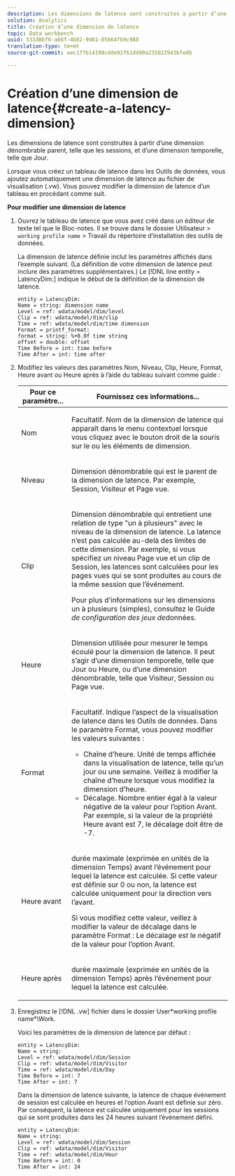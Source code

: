 ```yaml
---
description: Les dimensions de latence sont construites à partir d’une dimension dénombrable parent, telle que les sessions, et d’une dimension temporelle, telle que Jour.
solution: Analytics
title: Création d’une dimension de latence
topic: Data workbench
uuid: 531d8bf6-a66f-4b02-9d81-05664fb9c988
translation-type: tm+mt
source-git-commit: aec1f7b14198cdde91f61d490a235022943bfedb

---
```



# Création d’une dimension de latence{#create-a-latency-dimension}

Les dimensions de latence sont construites à partir d’une dimension dénombrable parent, telle que les sessions, et d’une dimension temporelle, telle que Jour.

Lorsque vous créez un tableau de latence dans les Outils de données, vous ajoutez automatiquement une dimension de latence au fichier de visualisation (.vw). Vous pouvez modifier la dimension de latence d’un tableau en procédant comme suit.

**Pour modifier une dimension de latence**

1. Ouvrez le tableau de latence que vous avez créé dans un éditeur de texte tel que le Bloc-notes. Il se trouve dans le dossier Utilisateur > `working profile name` > Travail du répertoire d’installation des outils de données.

   La dimension de latence définie inclut les paramètres affichés dans l’exemple suivant. (La définition de votre dimension de latence peut inclure des paramètres supplémentaires.) Le [!DNL line entity = LatencyDim:] indique le début de la définition de la dimension de latence.

   ```
   entity = LatencyDim:
   Name = string: dimension name
   Level = ref: wdata/model/dim/level
   Clip = ref: wdata/model/dim/clip
   Time = ref: wdata/model/dim/time dimension
   Format = printf_format: 
   format = string: %+0.0f time string
   offset = double: offset
   Time Before = int: time before
   Time After = int: time after
   ```

1. Modifiez les valeurs des paramètres Nom, Niveau, Clip, Heure, Format, Heure avant ou Heure après à l’aide du tableau suivant comme guide :

   <table id="table_13DF30B8B7314F118D0ED5DF9EA70B9B"> 
   <thead> 
   <tr> 
      <th colname="col1" class="entry"> Pour ce paramètre... </th> 
      <th colname="col2" class="entry"> Fournissez ces informations... </th> 
   </tr> 
   </thead>
   <tbody> 
   <tr> 
      <td colname="col1"> <p>Nom </p> </td> 
      <td colname="col2"> <p>Facultatif. Nom de la dimension de latence qui apparaît dans le menu contextuel lorsque vous cliquez avec le bouton droit de la souris sur le ou les éléments de dimension. </p> </td> 
   </tr> 
   <tr> 
      <td colname="col1"> <p>Niveau </p> </td> 
      <td colname="col2"> <p>Dimension dénombrable qui est le parent de la dimension de latence. Par exemple, Session, Visiteur et Page vue. </p> </td> 
   </tr> 
   <tr> 
      <td colname="col1"> <p>Clip </p> </td> 
      <td colname="col2"> <p>Dimension dénombrable qui entretient une relation de type "un à plusieurs" avec le niveau de la dimension de latence. La latence n’est pas calculée au-delà des limites de cette dimension. Par exemple, si vous spécifiez un niveau Page vue et un clip de Session, les latences sont calculées pour les pages vues qui se sont produites au cours de la même session que l’événement. </p> <p>Pour plus d’informations sur les dimensions un à plusieurs (simples), consultez le Guide <i>de configuration des jeux de</i>données. </p> </td> 
   </tr> 
   <tr> 
      <td colname="col1"> <p>Heure </p> </td> 
      <td colname="col2"> <p>Dimension utilisée pour mesurer le temps écoulé pour la dimension de latence. Il peut s’agir d’une dimension temporelle, telle que Jour ou Heure, ou d’une dimension dénombrable, telle que Visiteur, Session ou Page vue. </p> </td> 
   </tr> 
   <tr> 
      <td colname="col1"> Format </td> 
      <td colname="col2"> <p>Facultatif. Indique l’aspect de la visualisation de latence dans les Outils de données. Dans le paramètre Format, vous pouvez modifier les valeurs suivantes : 
      <ul id="ul_ABF4C17BDE2E4F6C9CBDD933674DE861"> 
         <li id="li_5ED6A7267C81444983AF8507ADC6A5AB">Chaîne d’heure. Unité de temps affichée dans la visualisation de latence, telle qu’un jour ou une semaine. Veillez à modifier la chaîne d’heure lorsque vous modifiez la dimension d’heure. </li> 
         <li id="li_E3B517ECE1494221AAE90455CC0AAB42">Décalage. Nombre entier égal à la valeur négative de la valeur pour l’option Avant. Par exemple, si la valeur de la propriété Heure avant est 7, le décalage doit être de -7. </li> 
      </ul> </p> </td> 
   </tr> 
   <tr> 
      <td colname="col1"> <p>Heure avant </p> </td> 
      <td colname="col2"> <p>durée maximale (exprimée en unités de la dimension Temps) avant l’événement pour lequel la latence est calculée. Si cette valeur est définie sur 0 ou non, la latence est calculée uniquement pour la direction vers l’avant. </p> <p>Si vous modifiez cette valeur, veillez à modifier la valeur de décalage dans le paramètre Format : Le décalage est le négatif de la valeur pour l’option Avant. </p> </td> 
   </tr> 
   <tr> 
      <td colname="col1"> <p>Heure après </p> </td> 
      <td colname="col2"> <p>durée maximale (exprimée en unités de la dimension Temps) après l’événement pour lequel la latence est calculée. </p> </td> 
   </tr> 
   </tbody> 
   </table>

1. Enregistrez le [!DNL .vw] fichier dans le dossier User\*working profile name*\Work.

   Voici les paramètres de la dimension de latence par défaut :

   ```
   entity = LatencyDim:
   Name = string: 
   Level = ref: wdata/model/dim/Session
   Clip = ref: wdata/model/dim/Visitor
   Time = ref: wdata/model/dim/Day
   Time Before = int: 7
   Time After = int: 7
   ```

   Dans la dimension de latence suivante, la latence de chaque événement de session est calculée en heures et l’option Avant est définie sur zéro. Par conséquent, la latence est calculée uniquement pour les sessions qui se sont produites dans les 24 heures suivant l’événement défini.

   ```
   entity = LatencyDim:
   Name = string:
   Level = ref: wdata/model/dim/Session
   Clip = ref: wdata/model/dim/Visitor
   Time = ref: wdata/model/dim/Hour
   Time Before = int: 0
   Time After = int: 24
   ```
